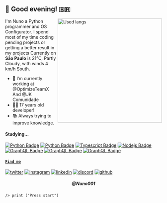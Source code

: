 ## <h2>🌃 Good evening! 🇧🇷</h2>
<img align="right" alt="Used langs" width="335" 
     src="https://github-readme-stats.vercel.app/api/top-langs/?username=Nuno001&layout=compact&show_icons=true&theme=tokyonight&hide_border=true">

I'm Nuno a Python programmer and OS Configurator. I spend most of my time coding pending projects or getting a better result in my projects
Currently on <strong>São Paulo</strong> is 21°C, Partly Cloudy, with winds 4 km/h South.
  

- 🔭 I’m currently working at @OptimizeTeamX And @JK Comunidade
-   👨‍💻 17 years old developer!
-   📚 Always trying to improve knowledge.

#### Studying...

<!-- TODO: Make technologies links takes you to repositories -->

[![Python Badge](https://img.shields.io/badge/-Python-61DBFB?style=for-the-badge&labelColor=black&logo=python&logoColor=61DBFB)](#) [![Python Badge](https://img.shields.io/badge/-mysql-F0DB4F?style=for-the-badge&labelColor=black&logo=mysql&logoColor=F0DB4F)](#) [![Typescript Badge](https://img.shields.io/badge/-next-007acc?style=for-the-badge&labelColor=black&logo=next&logoColor=007acc)](#) [![Nodejs Badge](https://img.shields.io/badge/-Lua-3C873A?style=for-the-badge&labelColor=black&logo=lua&logoColor=3C873A)](#) [![GraphQL Badge](https://img.shields.io/badge/-ubuntu-e535ab?style=for-the-badge&labelColor=black&logo=ubuntu&logoColor=e535ab)](#) [![GraphQL Badge](https://img.shields.io/badge/-linux-9400D3?style=for-the-badge&labelColor=black&logo=linux&logoColor=e535ab)](#) </a>[![GraphQL Badge](https://img.shields.io/badge/-react-008B8B?style=for-the-badge&labelColor=black&logo=react&logoColor=32CD32)](#) </a>
  <a href="https://discord.gg/2DjtfTGar4">
  #### `Find me`
[![twitter](https://skillicons.dev/icons?i=twitter)](https://twitter.com/richaardev)
[![instagram](https://skillicons.dev/icons?i=instagram)](https://instagram.com/richaardev)
[![linkedin](https://skillicons.dev/icons?i=linkedin)](https://www.linkedin.com/in/richaardev/)
[![discord](https://skillicons.dev/icons?i=discord)](https://discord.gg/h2R5zfQW3B)
[![github](https://skillicons.dev/icons?i=github)](https://github.com/richaardev)
      
  </a>


  </a>


<h5 align="center">@Nuno001</h5>


  </a>

  </a>
  
    /> print ("Press start")
  </a>
</p>
